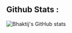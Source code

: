 ## Github Stats :
![Bhaktij's GitHub stats](https://github-readme-stats.vercel.app/api?username=bhaktijkoli&count_private=true&show_icons=true&include_all_commits=true&custom_title=Bhaktij%27s%20GitHub%20stats)
<br/>
